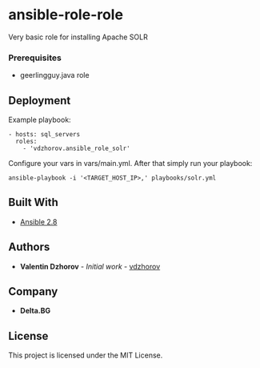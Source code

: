 # ansible-role-role

Very basic role for installing Apache SOLR

### Prerequisites

- geerlingguy.java role

## Deployment

Example playbook:

```
- hosts: sql_servers
  roles:
    - 'vdzhorov.ansible_role_solr'
```

Configure your vars in vars/main.yml. After that simply run your playbook:

```
ansible-playbook -i '<TARGET_HOST_IP>,' playbooks/solr.yml
```

## Built With

* [Ansible 2.8](https://docs.ansible.com/ansible/2.8/index.html)

## Authors

* **Valentin Dzhorov** - *Initial work* - [vdzhorov](https://github.com/vdzhorov)

## Company

* **Delta.BG**

## License

This project is licensed under the MIT License.
